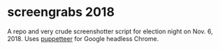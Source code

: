 # screengrabs 2018

A repo and very crude screenshotter script for election night on Nov. 6, 2018. Uses [puppetteer](https://github.com/GoogleChrome/puppeteer) for Google headless Chrome.
